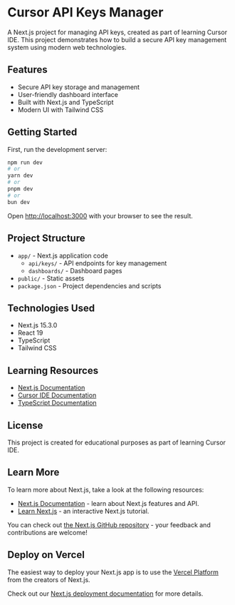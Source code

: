 # Cursor API Keys Manager

A Next.js project for managing API keys, created as part of learning Cursor IDE. This project demonstrates how to build a secure API key management system using modern web technologies.

## Features

- Secure API key storage and management
- User-friendly dashboard interface
- Built with Next.js and TypeScript
- Modern UI with Tailwind CSS

## Getting Started

First, run the development server:

```bash
npm run dev
# or
yarn dev
# or
pnpm dev
# or
bun dev
```

Open [http://localhost:3000](http://localhost:3000) with your browser to see the result.

## Project Structure

- `app/` - Next.js application code
  - `api/keys/` - API endpoints for key management
  - `dashboards/` - Dashboard pages
- `public/` - Static assets
- `package.json` - Project dependencies and scripts

## Technologies Used

- Next.js 15.3.0
- React 19
- TypeScript
- Tailwind CSS

## Learning Resources

- [Next.js Documentation](https://nextjs.org/docs)
- [Cursor IDE Documentation](https://cursor.sh/docs)
- [TypeScript Documentation](https://www.typescriptlang.org/docs)

## License

This project is created for educational purposes as part of learning Cursor IDE.

## Learn More

To learn more about Next.js, take a look at the following resources:

- [Next.js Documentation](https://nextjs.org/docs) - learn about Next.js features and API.
- [Learn Next.js](https://nextjs.org/learn) - an interactive Next.js tutorial.

You can check out [the Next.js GitHub repository](https://github.com/vercel/next.js) - your feedback and contributions are welcome!

## Deploy on Vercel

The easiest way to deploy your Next.js app is to use the [Vercel Platform](https://vercel.com/new?utm_medium=default-template&filter=next.js&utm_source=create-next-app&utm_campaign=create-next-app-readme) from the creators of Next.js.

Check out our [Next.js deployment documentation](https://nextjs.org/docs/app/building-your-application/deploying) for more details.
